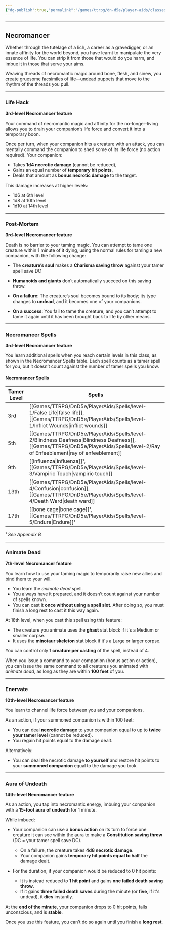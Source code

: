 ```yaml
---
{"dg-publish":true,"permalink":"/games/ttrpg/dn-d5e/player-aids/classes/class-specialisations/tamer-necromancy-paradigm/","tags":["sub-class","ttrpg/dnd/5e"],"noteIcon":""}
---
```




---

## Necromancer

Whether through the tutelage of a lich, a career as a gravedigger, or an innate affinity for the world beyond, you have learnt to manipulate the very essence of life. You can strip it from those that would do you harm, and imbue it in those that serve your aims.

Weaving threads of necromantic magic around bone, flesh, and sinew, you create gruesome facsimiles of life—undead puppets that move to the rhythm of the threads you pull.

---

### Life Hack  
**3rd-level Necromancer feature**  

Your command of necromantic magic and affinity for the no-longer-living allows you to drain your companion’s life force and convert it into a temporary boon.

Once per turn, when your companion hits a creature with an attack, you can mentally command the companion to shed some of its life force (no action required). Your companion:

- Takes **1d4 necrotic damage** (cannot be reduced),
- Gains an equal number of **temporary hit points**,
- Deals that amount as **bonus necrotic damage** to the target.

This damage increases at higher levels:
- 1d6 at 6th level  
- 1d8 at 10th level  
- 1d10 at 14th level  

---

### Post-Mortem  
**3rd-level Necromancer feature**  

Death is no barrier to your taming magic. You can attempt to tame one creature within 1 minute of it dying, using the normal rules for taming a new companion, with the following change:

- The **creature’s soul** makes a **Charisma saving throw** against your tamer spell save DC

- **Humanoids and giants** don’t automatically succeed on this saving throw.
- **On a failure**: The creature’s soul becomes bound to its body; its type changes to **undead**, and it becomes one of your companions.
- **On a success**: You fail to tame the creature, and you can’t attempt to tame it again until it has been brought back to life by other means.

---

### Necromancer Spells  
**3rd-level Necromancer feature**  

You learn additional spells when you reach certain levels in this class, as shown in the Necromancer Spells table. Each spell counts as a tamer spell for you, but it doesn’t count against the number of tamer spells you know.

#### Necromancer Spells

| Tamer Level | Spells                                  |
|-------------|------------------------------------------|
| 3rd         | [[Games/TTRPG/DnD5e/PlayerAids/Spells/level-1/False Life\|false life]], [[Games/TTRPG/DnD5e/PlayerAids/Spells/level-1/Inflict Wounds\|inflict wounds]]           |
| 5th         | [[Games/TTRPG/DnD5e/PlayerAids/Spells/level-2/Blindness Deafness\|Blindness Deafness]], [[Games/TTRPG/DnD5e/PlayerAids/Spells/level-2/Ray of Enfeeblement\|ray of enfeeblement]] |
| 9th         | [[influenza\|influenza]]¹, [[Games/TTRPG/DnD5e/PlayerAids/Spells/level-3/Vampiric Touch\|vampiric touch]]           |
| 13th        | [[Games/TTRPG/DnD5e/PlayerAids/Spells/level-4/Confusion\|confusion]], [[Games/TTRPG/DnD5e/PlayerAids/Spells/level-4/Death Ward\|death ward]]                |
| 17th        | [[bone cage\|bone cage]]¹, [[Games/TTRPG/DnD5e/PlayerAids/Spells/level-5/Endure\|Endure]]¹                  |

¹ *See Appendix B*

---

### Animate Dead  
**7th-level Necromancer feature**  

You learn how to use your taming magic to temporarily raise new allies and bind them to your will.

- You learn the *animate dead* spell.  
- You always have it prepared, and it doesn’t count against your number of spells known.  
- You can cast it **once without using a spell slot**. After doing so, you must finish a long rest to cast it this way again.

At 18th level, when you cast this spell using this feature:
- The creature you animate uses the **ghast** stat block if it's a Medium or smaller corpse.  
- It uses the **minotaur skeleton** stat block if it's a Large or larger corpse.

You can control only **1 creature per casting** of the spell, instead of 4.

When you issue a command to your companion (bonus action or action), you can issue the same command to all creatures you animated with *animate dead*, as long as they are within **100 feet** of you.

---

### Enervate  
**10th-level Necromancer feature**  

You learn to channel life force between you and your companions.

As an action, if your summoned companion is within 100 feet:
- You can deal **necrotic damage** to your companion equal to up to **twice your tamer level** (cannot be reduced).
- You regain hit points equal to the damage dealt.

Alternatively:
- You can deal the necrotic damage **to yourself** and restore hit points to your **summoned companion** equal to the damage you took.

---

### Aura of Undeath  
**14th-level Necromancer feature**  

As an action, you tap into necromantic energy, imbuing your companion with a **15-foot aura of undeath** for 1 minute.

While imbued:

- Your companion can use a **bonus action** on its turn to force one creature it can see within the aura to make a **Constitution saving throw** (DC = your tamer spell save DC).
  - On a failure, the creature takes **4d8 necrotic damage**.
  - Your companion gains **temporary hit points equal to half** the damage dealt.

- For the duration, if your companion would be reduced to 0 hit points:
  - It is instead reduced to **1 hit point** and gains **one failed death saving throw**.
  - If it gains **three failed death saves** during the minute (or **five**, if it's undead), it **dies** instantly.

At the **end of the minute**, your companion drops to 0 hit points, falls unconscious, and is **stable**.

Once you use this feature, you can’t do so again until you finish a **long rest**.


